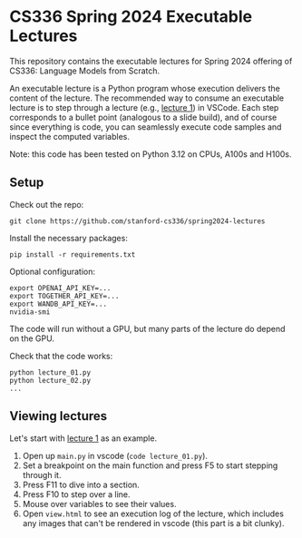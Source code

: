 # CS336 Spring 2024 Executable Lectures

This repository contains the executable lectures for Spring 2024 offering of
CS336: Language Models from Scratch.

An executable lecture is a Python program whose execution delivers the content
of the lecture.  The recommended way to consume an executable lecture is to
step through a lecture (e.g., [lecture 1](lecture_01.py)) in VSCode.  Each step
corresponds to a bullet point (analogous to a slide build), and of course since
everything is code, you can seamlessly execute code samples and inspect the
computed variables.

Note: this code has been tested on Python 3.12 on CPUs, A100s and H100s.

## Setup

Check out the repo:

    git clone https://github.com/stanford-cs336/spring2024-lectures

Install the necessary packages:

    pip install -r requirements.txt

Optional configuration:

    export OPENAI_API_KEY=...
    export TOGETHER_API_KEY=...
    export WANDB_API_KEY=...
    nvidia-smi

The code will run without a GPU, but many parts of the lecture do depend on the GPU.

Check that the code works:

    python lecture_01.py
    python lecture_02.py
    ...

## Viewing lectures

Let's start with [lecture 1](lecture_01.py) as an example.

1. Open up `main.py` in vscode (`code lecture_01.py`).
1. Set a breakpoint on the main function and press F5 to start stepping through it.
1. Press F11 to dive into a section.
1. Press F10 to step over a line.
1. Mouse over variables to see their values.
1. Open `view.html` to see an execution log of the lecture, which includes any
   images that can't be rendered in vscode (this part is a bit clunky).
